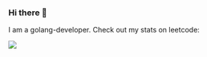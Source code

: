 ### Hi there 👋

I am a golang-developer. Check out my stats on leetcode:

![](https://leetcode-stats-six.vercel.app/api?username=auvitly&theme=dark)

